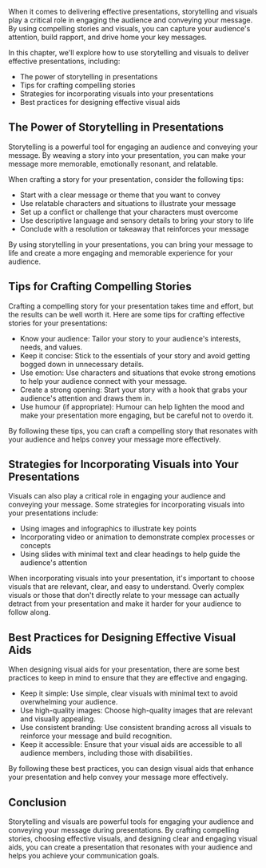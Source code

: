 
When it comes to delivering effective presentations, storytelling and visuals play a critical role in engaging the audience and conveying your message. By using compelling stories and visuals, you can capture your audience's attention, build rapport, and drive home your key messages.

In this chapter, we'll explore how to use storytelling and visuals to deliver effective presentations, including:

* The power of storytelling in presentations
* Tips for crafting compelling stories
* Strategies for incorporating visuals into your presentations
* Best practices for designing effective visual aids

The Power of Storytelling in Presentations
------------------------------------------

Storytelling is a powerful tool for engaging an audience and conveying your message. By weaving a story into your presentation, you can make your message more memorable, emotionally resonant, and relatable.

When crafting a story for your presentation, consider the following tips:

* Start with a clear message or theme that you want to convey
* Use relatable characters and situations to illustrate your message
* Set up a conflict or challenge that your characters must overcome
* Use descriptive language and sensory details to bring your story to life
* Conclude with a resolution or takeaway that reinforces your message

By using storytelling in your presentations, you can bring your message to life and create a more engaging and memorable experience for your audience.

Tips for Crafting Compelling Stories
------------------------------------

Crafting a compelling story for your presentation takes time and effort, but the results can be well worth it. Here are some tips for crafting effective stories for your presentations:

* Know your audience: Tailor your story to your audience's interests, needs, and values.
* Keep it concise: Stick to the essentials of your story and avoid getting bogged down in unnecessary details.
* Use emotion: Use characters and situations that evoke strong emotions to help your audience connect with your message.
* Create a strong opening: Start your story with a hook that grabs your audience's attention and draws them in.
* Use humour (if appropriate): Humour can help lighten the mood and make your presentation more engaging, but be careful not to overdo it.

By following these tips, you can craft a compelling story that resonates with your audience and helps convey your message more effectively.

Strategies for Incorporating Visuals into Your Presentations
------------------------------------------------------------

Visuals can also play a critical role in engaging your audience and conveying your message. Some strategies for incorporating visuals into your presentations include:

* Using images and infographics to illustrate key points
* Incorporating video or animation to demonstrate complex processes or concepts
* Using slides with minimal text and clear headings to help guide the audience's attention

When incorporating visuals into your presentation, it's important to choose visuals that are relevant, clear, and easy to understand. Overly complex visuals or those that don't directly relate to your message can actually detract from your presentation and make it harder for your audience to follow along.

Best Practices for Designing Effective Visual Aids
--------------------------------------------------

When designing visual aids for your presentation, there are some best practices to keep in mind to ensure that they are effective and engaging.

* Keep it simple: Use simple, clear visuals with minimal text to avoid overwhelming your audience.
* Use high-quality images: Choose high-quality images that are relevant and visually appealing.
* Use consistent branding: Use consistent branding across all visuals to reinforce your message and build recognition.
* Keep it accessible: Ensure that your visual aids are accessible to all audience members, including those with disabilities.

By following these best practices, you can design visual aids that enhance your presentation and help convey your message more effectively.

Conclusion
----------

Storytelling and visuals are powerful tools for engaging your audience and conveying your message during presentations. By crafting compelling stories, choosing effective visuals, and designing clear and engaging visual aids, you can create a presentation that resonates with your audience and helps you achieve your communication goals.
